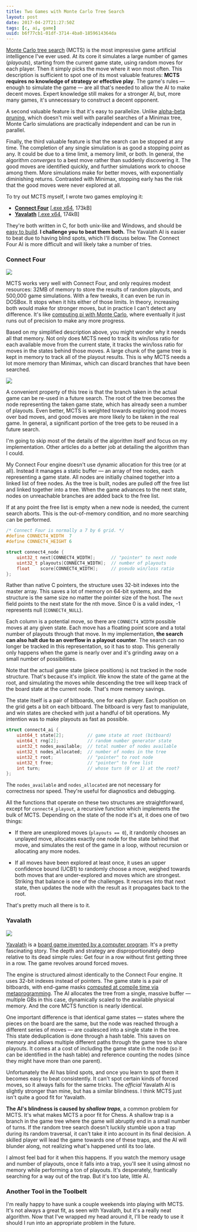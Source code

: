 ```yaml
---
title: Two Games with Monte Carlo Tree Search
layout: post
date: 2017-04-27T21:27:50Z
tags: [c, ai, game]
uuid: b6f77cb1-01df-3714-4ba0-1859614364da
---
```


[Monte Carlo tree search][mcts] (MCTS) is the most impressive game
artificial intelligence I've ever used. At its core it simulates a
large number of games (*playouts*), starting from the current game
state, using random moves for each player. Then it simply picks the
move where it won most often. This description is sufficient to spot
one of its most valuable features: **MCTS requires no knowledge of
strategy or effective play**. The game's rules — enough to simulate
the game — are all that's needed to allow the AI to make decent moves.
Expert knowledge still makes for a stronger AI, but, more many games,
it's unnecessary to construct a decent opponent.

A second valuable feature is that it's easy to parallelize. Unlike
[alpha-beta pruning][chess], which doesn't mix well with parallel
searches of a Minimax tree, Monte Carlo simulations are practically
independent and can be run in parallel.

Finally, the third valuable feature is that the search can be stopped
at any time. The completion of any single simulation is as good a
stopping point as any. It could be due to a time limit, a memory
limit, or both. In general, the algorithm *converges* to a best move
rather than suddenly discovering it. The good moves are identified
quickly, and further simulations work to choose among them. More
simulations make for better moves, with exponentially diminishing
returns. Contrasted with Minimax, stopping early has the risk that the
good moves were never explored at all.

To try out MCTS myself, I wrote two games employing it:

* [**Connect Four**][c4] [[.exe x64][c4bin], 173kB]
* [**Yavalath**][y]      [[.exe x64][ybin], 174kB]

They're both written in C, for both unix-like and Windows, and should
be [easy to build][simple]. **I challenge you to beat them both.** The
Yavalath AI is easier to beat due to having blind spots, which I'll
discuss below. The Connect Four AI is more difficult and will likely
take a number of tries.

### Connect Four

[![](/img/mcts/connect4-thumb.png)](/img/mcts/connect4.png)

MCTS works very well with Connect Four, and only requires modest
resources: 32MB of memory to store the results of random playouts, and
500,000 game simulations. With a few tweaks, it can even be run in
DOSBox. It stops when it hits either of those limits. In theory,
increasing both would make for stronger moves, but in practice I can't
detect any difference. It's like [computing pi with Monte Carlo][pi],
where eventually it just runs out of precision to make any more
progress.

Based on my simplified description above, you might wonder why it needs
all that memory. Not only does MCTS need to track its win/loss ratio for
each available move from the current state, it tracks the win/loss ratio
for moves in the states behind those moves. A large chunk of the game
tree is kept in memory to track all of the playout results. This is why
MCTS needs a lot more memory than Minimax, which can discard branches
that have been searched.

![](/img/mcts/tree.svg)

A convenient property of this tree is that the branch taken in the
actual game can be re-used in a future search. The root of the tree
becomes the node representing the taken game state, which has already
seen a number of playouts. Even better, MCTS is weighted towards
exploring good moves over bad moves, and good moves are more likely to
be taken in the real game. In general, a significant portion of the tree
gets to be reused in a future search.

I'm going to skip most of the details of the algorithm itself and focus
on my implementation. Other articles do a better job at detailing the
algorithm than I could.

My Connect Four engine doesn't use dynamic allocation for this tree (or
at all). Instead it manages a static buffer — an array of tree nodes,
each representing a game state. All nodes are initially chained together
into a linked list of free nodes. As the tree is built, nodes are pulled
off the free list and linked together into a tree. When the game
advances to the next state, nodes on unreachable branches are added back
to the free list.

If at any point the free list is empty when a new node is needed, the
current search aborts. This is the out-of-memory condition, and no more
searching can be performed.

~~~c
/* Connect Four is normally a 7 by 6 grid. */
#define CONNECT4_WIDTH  7
#define CONNECT4_HEIGHT 6

struct connect4_node {
    uint32_t next[CONNECT4_WIDTH];      // "pointer" to next node
    uint32_t playouts[CONNECT4_WIDTH];  // number of playouts
    float    score[CONNECT4_WIDTH];     // pseudo win/loss ratio
};
~~~

Rather than native C pointers, the structure uses 32-bit indexes into
the master array. This saves a lot of memory on 64-bit systems, and the
structure is the same size no matter the pointer size of the host. The
`next` field points to the next state for the nth move. Since 0 is a
valid index, -1 represents null (`CONNECT4_NULL`).

Each column is a potential move, so there are `CONNECT4_WIDTH`
possible moves at any given state. Each move has a floating point
score and a total number of playouts through that move. In my
implementation, **the search can also halt due to an overflow in a
playout counter**. The search can no longer be tracked in this
representation, so it has to stop. This generally only happens when
the game is nearly over and it's grinding away on a small number of
possibilities.

Note that the actual game state (piece positions) is not tracked in the
node structure. That's because it's implicit. We know the state of the
game at the root, and simulating the moves while descending the tree
will keep track of the board state at the current node. That's more
memory savings.

The state itself is a pair of bitboards, one for each player. Each
position on the grid gets a bit on each bitboard. The bitboard is very
fast to manipulate, and win states are checked with just a handful of
bit operations. My intention was to make playouts as fast as possible.

~~~c
struct connect4_ai {
    uint64_t state[2];         // game state at root (bitboard)
    uint64_t rng[2];           // random number generator state
    uint32_t nodes_available;  // total number of nodes available
    uint32_t nodes_allocated;  // number of nodes in the tree
    uint32_t root;             // "pointer" to root node
    uint32_t free;             // "pointer" to free list
    int turn;                  // whose turn (0 or 1) at the root?
};
~~~

The `nodes_available` and `nodes_allocated` are not necessary for
correctness nor speed. They're useful for diagnostics and debugging.

All the functions that operate on these two structures are
straightforward, except for `connect4_playout`, a recursive function
which implements the bulk of MCTS. Depending on the state of the node
it's at, it does one of two things:

* If there are unexplored moves (`playouts == 0`), it randomly chooses
  an unplayed move, allocates exactly one node for the state behind that
  move, and simulates the rest of the game in a loop, without recursion
  or allocating any more nodes.

* If all moves have been explored at least once, it uses an upper
  confidence bound (UCB1) to randomly choose a move, weighed towards
  both moves that are under-explored and moves which are strongest.
  Striking that balance is one of the challenges. It recurses into that
  next state, then updates the node with the result as it propagates
  back to the root.

That's pretty much all there is to it.

### Yavalath

[![](/img/mcts/yavalath-thumb.png)](/img/mcts/yavalath.png)

[Yavalath][yavalath] is a [board game invented by a computer
program][pdf]. It's a pretty fascinating story. The depth and strategy
are disproportionately deep relative to its dead simple rules: Get four
in a row without first getting three in a row. The game revolves around
forced moves.

The engine is structured almost identically to the Connect Four engine.
It uses 32-bit indexes instead of pointers. The game state is a pair of
bitboards, with end-game masks [computed at compile time via
metaprogramming][meta]. The AI allocates the tree from a single, massive
buffer — multiple GBs in this case, dynamically scaled to the available
physical memory. And the core MCTS function is nearly identical.

One important difference is that identical game states — states where
the pieces on the board are the same, but the node was reached through
a different series of moves — are coalesced into a single state in the
tree. This state deduplication is done through a hash table. This
saves on memory and allows multiple different paths through the game
tree to share playouts. It comes at a cost of including the game state
in the node (so it can be identified in the hash table) and reference
counting the nodes (since they might have more than one parent).

Unfortunately the AI has blind spots, and once you learn to spot them it
becomes easy to beat consistently. It can't spot certain kinds of forced
moves, so it always falls for the same tricks. The *official* Yavalath
AI is slightly stronger than mine, but has a similar blindness. I think
MCTS just isn't quite a good fit for Yavalath.

**The AI's blindness is caused by *shallow traps***, a common problem
for MCTS. It's what makes MCTS a poor fit for Chess. A shallow trap is
a branch in the game tree where the game will abruptly end in a small
number of turns. If the random tree search doesn't luckily stumble
upon a trap during its random traversal, it can't take it into account
in its final decision. A skilled player will lead the game towards one
of these traps, and the AI will blunder along, not realizing what's
happened until its too late.

I almost feel bad for it when this happens. If you watch the memory
usage and number of playouts, once it falls into a trap, you'll see it
using almost no memory while performing a ton of playouts. It's
desperately, frantically searching for a way out of the trap. But it's
too late, little AI.

### Another Tool in the Toolbelt

I'm really happy to have sunk a couple weekends into playing with MCTS.
It's not always a great fit, as seen with Yavalath, but it's a really
neat algorithm. Now that I've wrapped my head around it, I'll be ready
to use it should I run into an appropriate problem in the future.


[mcts]: https://jeffbradberry.com/posts/2015/09/intro-to-monte-carlo-tree-search/
[c4]: https://github.com/skeeto/connect4
[c4bin]: https://github.com/skeeto/connect4/releases/download/1.0/connect4.exe
[y]: https://github.com/skeeto/yavalath
[ybin]: https://github.com/skeeto/yavalath/releases/download/1.0/yavalath.exe
[chess]: /blog/2011/08/24/
[simple]: /blog/2017/03/30/
[pi]: https://curiosity-driven.org/pi-approximation
[yavalath]: http://cambolbro.com/games/yavalath/
[pdf]: http://www.genetic-programming.org/hc2012/Browne-Paper-3-Yavalath-07.pdf
[meta]: /blog/2016/11/15/
